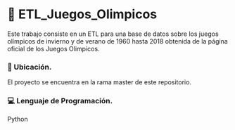 # :1st_place_medal: ETL_Juegos_Olimpicos

Este trabajo consiste en un ETL para una base de datos sobre los juegos olímpicos de invierno y de verano de 1960 hasta 2018 obtenida de la página oficial de los Juegos Olimpicos.

### :round_pushpin: Ubicación.

El proyecto se encuentra en la rama master de este repositorio.

### :computer: Lenguaje de Programación.

Python 


